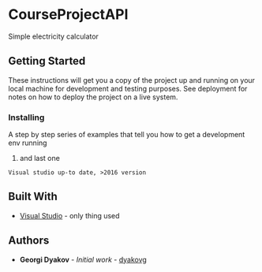 # CourseProjectAPI

Simple electricity calculator

## Getting Started

These instructions will get you a copy of the project up and running on your local machine for development and testing purposes. See deployment for notes on how to deploy the project on a live system.


### Installing

A step by step series of examples that tell you how to get a development env running


1. and last one
```
Visual studio up-to date, >2016 version
```



## Built With

* [Visual Studio](https://visualstudio.microsoft.com//) - only thing used


## Authors

* **Georgi Dyakov** - *Initial work* - [dyakovg](https://github.com/dyakovg)


